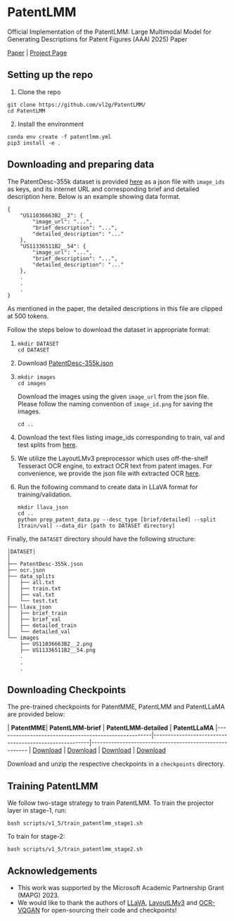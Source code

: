 # PatentLMM
Official Implementation of the PatentLMM: Large Multimodal Model for Generating Descriptions for Patent Figures (AAAI 2025) Paper

[Paper]() | [Project Page](https://vl2g.github.io/projects/PatentLMM/)

## Setting up the repo

1. Clone the repo
```
git clone https://github.com/vl2g/PatentLMM/
cd PatentLMM
```

2. Install the environment
```
conda env create -f patentlmm.yml
pip3 install -e .
```

## Downloading and preparing data
The PatentDesc-355k dataset is provided [here](https://drive.google.com/file/d/1PqLxhrqLa6m4_CwD_S0dvvTZDQJZdKY_/view?usp=drive_link) as a json file with `image_ids` as keys, and its internet URL and corresponding brief and detailed description here. Below is an example showing data format.

```
{
    "US11036663B2__2": {
        "image_url": "...",
        "brief_description": "...",
        "detailed_description": "..."
    },
    "US11336511B2__54": {
        "image_url": "...",
        "brief_description": "...",
        "detailed_description": "..."
    },
    .
    .
    .
}
```

As mentioned in the paper, the detailed descriptions in this file are clipped at 500 tokens.

Follow the steps below to download the dataset in appropriate format:

1.  
    ```
    mkdir DATASET
    cd DATASET
    ```

2.  Download [PatentDesc-355k.json](https://drive.google.com/file/d/1PqLxhrqLa6m4_CwD_S0dvvTZDQJZdKY_/view?usp=drive_link)

3.  
    ```
    mkdir images
    cd images
    ```
    Download the images using the given `image_url` from the json file. Please follow the naming convention of `image_id.png` for saving the images.
    ```
    cd ..
    ```

4.  Download the text files listing image_ids corresponding to train, val and test splits from [here](https://drive.google.com/drive/folders/12LXLU2lJtFdw4yev0E7MJnK1Suk-FL9U?usp=sharing).

5.  We utilize the LayoutLMv3 preprocessor which uses off-the-shelf Tesseract OCR engine, to extract OCR text from patent images. For convenience, we provide the json file with extracted OCR [here]().

6.  Run the following command to create data in LLaVA format for training/validation.
    ```
    mkdir llava_json
    cd ..
    python prep_patent_data.py --desc_type [brief/detailed] --split [train/val] --data_dir [path to DATASET directory]
    ```

Finally, the `DATASET` directory should have the following structure:
```
│DATASET│
│
├── PatentDesc-355k.json
├── ocr.json
├── data_splits
│   ├── all.txt
│   ├── train.txt
│   ├── val.txt
│   └── test.txt
├── llava_json
│   ├── brief_train
│   ├── brief_val
│   ├── detailed_train
│   └── detailed_val
└── images
    ├── US11036663B2__2.png
    ├── US11336511B2__54.png
    .
    .
    . 
```

## Downloading Checkpoints

The pre-trained checkpoints for PatentMME, PatentLMM and PatentLLaMA are provided below:

| **PatentMME**| **PatentLMM-brief** | **PatentLMM-detailed** | **PatentLLaMA**
|------------------------------------------------------|-------------------------------------------------------|-------------------------------------------------------
| [Download](https://drive.google.com/drive/folders/1n0kriDeXjnbw9hNVJ1FgdMogt5yHcD35?usp=sharing)      |  [Download](https://example.com/patentlmm-large)      | [Download](https://example.com/patentlmm-large)    |    [Download](https://example.com/patentllama)

Download and unzip the respective checkpoints in a `checkpoints` directory.

## Training PatentLMM
We follow two-stage strategy to train PatentLMM. To train the projector layer in stage-1, run:
```
bash scripts/v1_5/train_patentlmm_stage1.sh
```
To train for stage-2:
```
bash scripts/v1_5/train_patentlmm_stage2.sh
```


## Acknowledgements
- This work was supported by the Microsoft Academic Partnership Grant (MAPG) 2023.
- We would like to thank the authors of [LLaVA](https://github.com/haotian-liu/LLaVA), [LayoutLMv3]() and [OCR-VQGAN]() for open-sourcing their code and checkpoints!
